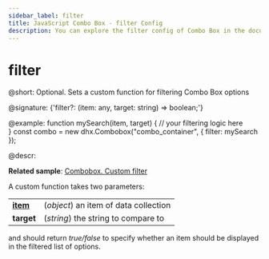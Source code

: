 ```yaml
---
sidebar_label: filter
title: JavaScript Combo Box - filter Config 
description: You can explore the filter config of Combo Box in the documentation of the DHTMLX JavaScript UI library. Browse developer guides and API reference, try out code examples and live demos, and download a free 30-day evaluation version of DHTMLX Suite.
---
```


# filter

@short: Optional. Sets a custom function for filtering Combo Box options

@signature: {'filter?: (item: any, target: string) => boolean;'}

@example:
function mySearch(item, target) {
    // your filtering logic here            
}
const combo = new dhx.Combobox("combo_container", {
    filter: mySearch
});

@descr: 

**Related sample**: [Combobox. Custom filter](https://snippet.dhtmlx.com/791incm9)

A custom function takes two parameters:

<table>
	<tbody>
        <tr>
			<td><b><a href="https://docs.dhtmlx.com/suite/combobox/api/combobox_data_config/">item</a></b></td>
			<td>(<i>object</i>) an item of data collection</td>
		</tr>
		<tr>
			<td><b>target</b></td>
			<td>(<i>string</i>) the string to compare to</td>
		</tr>
    </tbody>
</table>

and should return *true/false* to specify whether an item should be displayed in the filtered list of options.

[comment]: # (@related: combobox/how_to_start.md#initialize-combobox combobox/customization.md#custom-filter-for-options)
